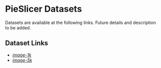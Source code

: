 # PieSlicer Datasets

Datasets are available at the following links.
Future details and description to be added.

## Dataset Links
- [_image-1k_](https://s3.amazonaws.com/ssogden.research/image-1k.tar.gz)
- [_image-5k_](https://s3.amazonaws.com/ssogden.research/image-5k.tar.gz)